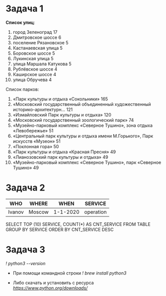 # Задача 1
**Список улиц**:
1. город Зеленоград	17
2. Дмитровское шоссе	6
3. поселение Рязановское	5
4. Кастанаевская улица	5
5. Боровское шоссе	5
6. Лукинская улица	5
7. улица Маршала Катукова	5
8. Рублёвское шоссе	4
9. Каширское шоссе	4
10. улица Обручева	4

Список парков:
1. «Парк культуры и отдыха «Сокольники»	165
2. «Московский государственный объединенный художественный историко-архитектурн...	121
3. «Измайловский Парк культуры и отдыха»	120
4. «Московский государственный зоологический парк»	74
5. «Музейно-парковый комплекс «Северное Тушино», зона отдыха «Левобережье»	51
6. «Центральный парк культуры и отдыха имени М.Горького», Парк искусств «Музеон»	51
7. «Поклонная гора»	50
8. «Парк культуры и отдыха «Красная Пресня»	49
9. «Лианозовский парк культуры и отдыха»	49
10. «Музейно-парковый комплекс «Северное Тушино», парк «Северное Тушино»	49

# Задача 2
| WHO  | WHERE  | WHEN   | SERVICE   |
|------|--------|--------|-----------|
|Ivanov| Moscow |1-1-2020| operation |

SELECT TOP (10) SERVICE, COUNT(*) AS CNT_SERVICE
FROM TABLE
GROUP BY SERVICE
ORDER BY CNT_SERVICE DESC

# Задача 3
*! python3 --version*

* При помощи командной строки
*! brew install python3*

* Либо скачать и установить c ресурса
*https://www.python.org/downloads/*